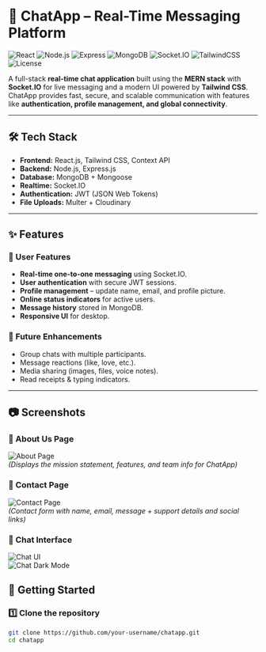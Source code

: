# 💬 ChatApp – Real-Time Messaging Platform

![React](https://img.shields.io/badge/Frontend-React-blue)
![Node.js](https://img.shields.io/badge/Backend-Node.js-green)
![Express](https://img.shields.io/badge/Framework-Express-lightgrey)
![MongoDB](https://img.shields.io/badge/Database-MongoDB-brightgreen)
![Socket.IO](https://img.shields.io/badge/Realtime-Socket.IO-black)
![TailwindCSS](https://img.shields.io/badge/UI-TailwindCSS-06B6D4)
![License](https://img.shields.io/badge/License-MIT-yellow)

A full-stack **real-time chat application** built using the **MERN stack** with **Socket.IO** for live messaging and a modern UI powered by **Tailwind CSS**.  
ChatApp provides fast, secure, and scalable communication with features like **authentication, profile management, and global connectivity**.

---

## 🛠️ Tech Stack

- **Frontend:** React.js, Tailwind CSS, Context API  
- **Backend:** Node.js, Express.js  
- **Database:** MongoDB + Mongoose  
- **Realtime:** Socket.IO  
- **Authentication:** JWT (JSON Web Tokens)  
- **File Uploads:** Multer + Cloudinary  

---

## ✨ Features

### 🔹 User Features
- **Real-time one-to-one messaging** using Socket.IO.  
- **User authentication** with secure JWT sessions.  
- **Profile management** – update name, email, and profile picture.  
- **Online status indicators** for active users.  
- **Message history** stored in MongoDB.  
- **Responsive UI** for desktop. 

### 🔹 Future Enhancements
- Group chats with multiple participants.  
- Message reactions (like, love, etc.).  
- Media sharing (images, files, voice notes).  
- Read receipts & typing indicators.  

---

## 📷 Screenshots

### 🔹 About Us Page  
![About Page](./Screenshots/chatabout.png)  
*(Displays the mission statement, features, and team info for ChatApp)*  

### 🔹 Contact Page  
![Contact Page](./Sreenshots/chatcontact.png)  
*(Contact form with name, email, message + support details and social links)*  

### 🔹 Chat Interface  
![Chat UI](./Screenshots/chatwithyas.png)  
![Chat Dark Mode](./Screenshots/chatwithss.png) 

## 🚀 Getting Started

### 1️⃣ Clone the repository
```bash
git clone https://github.com/your-username/chatapp.git
cd chatapp
